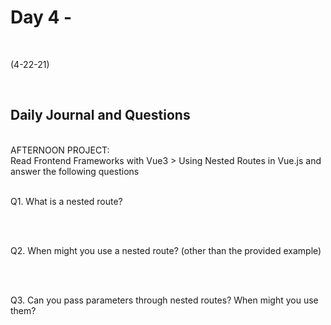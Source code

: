 # Day 4 - 
<br>
  
 (4-22-21)

<br>

## Daily Journal and Questions
<br>
AFTERNOON PROJECT:
<br>
Read Frontend Frameworks with Vue3 > Using Nested Routes in Vue.js and answer the following questions
<br>
<br>

Q1. What is a nested route?
<br>

<br>
<br>

Q2. When might you use a nested route? (other than the provided example)
<br>

<br>
<br>

Q3. Can you pass parameters through nested routes? When might you use them?
<br>